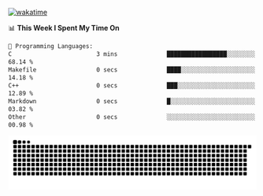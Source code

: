 [![wakatime](https://wakatime.com/badge/user/384f91c6-4eee-411f-8f3b-1b691f58a544.svg)](https://wakatime.com/@384f91c6-4eee-411f-8f3b-1b691f58a544)

<!--START_SECTION:waka-->
📊 **This Week I Spent My Time On** 

```text
💬 Programming Languages: 
C                        3 mins              █████████████████░░░░░░░░   68.14 % 
Makefile                 0 secs              ████░░░░░░░░░░░░░░░░░░░░░   14.18 % 
C++                      0 secs              ███░░░░░░░░░░░░░░░░░░░░░░   12.89 % 
Markdown                 0 secs              █░░░░░░░░░░░░░░░░░░░░░░░░   03.82 % 
Other                    0 secs              ░░░░░░░░░░░░░░░░░░░░░░░░░   00.98 % 
```


<!--END_SECTION:waka-->

<picture>
  <source media="(prefers-color-scheme: dark)" srcset="https://raw.githubusercontent.com/fuwx295/fuwx295/output/github-contribution-grid-snake-dark.svg">
  <source media="(prefers-color-scheme: light)" srcset="https://raw.githubusercontent.com/fuwx295/fuwx295/output/github-contribution-grid-snake.svg">
  <img alt="github contribution grid snake animation" src="https://raw.githubusercontent.com/fuwx295/fuwx295/output/github-contribution-grid-snake.svg">
</picture>
